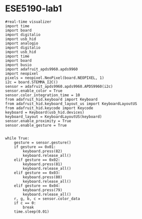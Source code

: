# ESE5190-lab1
    #real-time visualizer
    import time
    import board
    import digitalio
    import usb_hid
    import analogio
    import digitalio
    import usb_hid
    import time
    import board
    import busio
    import adafruit_apds9960.apds9960
    import neopixel
    pixels = neopixel.NeoPixel(board.NEOPIXEL, 1)
    i2c = board.STEMMA_I2C()
    sensor = adafruit_apds9960.apds9960.APDS9960(i2c)
    sensor.enable_color = True
    sensor.color_integration_time = 10
    from adafruit_hid.keyboard import Keyboard
    from adafruit_hid.keyboard_layout_us import KeyboardLayoutUS
    from adafruit_hid.keycode import Keycode
    keyboard = Keyboard(usb_hid.devices)
    keyboard_layout = KeyboardLayoutUS(keyboard)  
    sensor.enable_proximity = True
    sensor.enable_gesture = True


    while True:
        gesture = sensor.gesture()
        if gesture == 0x01:
            keyboard.press(82)
            keyboard.release_all()
        elif gesture == 0x02:
            keyboard.press(81)
            keyboard.release_all()
        elif gesture == 0x03:
            keyboard.press(80)
            keyboard.release_all()
        elif gesture == 0x04:
            keyboard.press(79)
            keyboard.release_all()
        r, g, b, c = sensor.color_data
        if c == 0:
            break
        time.sleep(0.01)
    
